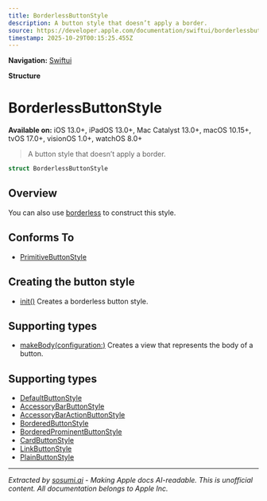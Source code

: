 ```yaml
---
title: BorderlessButtonStyle
description: A button style that doesn’t apply a border.
source: https://developer.apple.com/documentation/swiftui/borderlessbuttonstyle
timestamp: 2025-10-29T00:15:25.455Z
---
```


**Navigation:** [Swiftui](/documentation/swiftui)

**Structure**

# BorderlessButtonStyle

**Available on:** iOS 13.0+, iPadOS 13.0+, Mac Catalyst 13.0+, macOS 10.15+, tvOS 17.0+, visionOS 1.0+, watchOS 8.0+

> A button style that doesn’t apply a border.

```swift
struct BorderlessButtonStyle
```

## Overview

You can also use [borderless](/documentation/swiftui/primitivebuttonstyle/borderless) to construct this style.

## Conforms To

- [PrimitiveButtonStyle](/documentation/swiftui/primitivebuttonstyle)

## Creating the button style

- [init()](/documentation/swiftui/borderlessbuttonstyle/init()) Creates a borderless button style.

## Supporting types

- [makeBody(configuration:)](/documentation/swiftui/borderlessbuttonstyle/makebody(configuration:)) Creates a view that represents the body of a button.

## Supporting types

- [DefaultButtonStyle](/documentation/swiftui/defaultbuttonstyle)
- [AccessoryBarButtonStyle](/documentation/swiftui/accessorybarbuttonstyle)
- [AccessoryBarActionButtonStyle](/documentation/swiftui/accessorybaractionbuttonstyle)
- [BorderedButtonStyle](/documentation/swiftui/borderedbuttonstyle)
- [BorderedProminentButtonStyle](/documentation/swiftui/borderedprominentbuttonstyle)
- [CardButtonStyle](/documentation/swiftui/cardbuttonstyle)
- [LinkButtonStyle](/documentation/swiftui/linkbuttonstyle)
- [PlainButtonStyle](/documentation/swiftui/plainbuttonstyle)

---

*Extracted by [sosumi.ai](https://sosumi.ai) - Making Apple docs AI-readable.*
*This is unofficial content. All documentation belongs to Apple Inc.*

